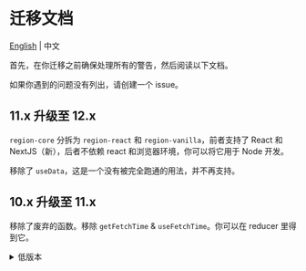 # 迁移文档

[English](https://github.com/regionjs/region/blob/master/docs/Migrate.md) | 中文

首先，在你迁移之前确保处理所有的警告，然后阅读以下文档。

如果你遇到的问题没有列出，请创建一个 issue。

## 11.x 升级至 12.x

`region-core` 分拆为 `region-react` 和 `region-vanilla`，前者支持了 React 和 NextJS（新），后者不依赖 react 和浏览器环境，你可以将它用于 Node 开发。

移除了 `useData`，这是一个没有被完全跑通的用法，并不再支持。

## 10.x 升级至 11.x

移除了废弃的函数。移除 `getFetchTime` & `useFetchTime`。你可以在 reducer 里得到它。

<details>
  <summary>
    低版本
  </summary>

## 9.x 升级至 10.x

移除了废弃的函数。

## 8.x 升级至 9.x

使用 `createCombinedRegion` 代替 `createRegion`。

移除了废弃的函数。

## 8.0 升级至 8.x

有一些警告，但没有破坏性变更。

## 0.7 升级至 8.0

`provide` 和 `unstable_connect` 被移除了（包括 `react-redux`）。

`Region` 现在自己维护自己的 store，而不是共享一个 store，所以他们现在不会相互影响。

## 0.7.0 升级至 0.7.x

用 ts 重写了，你可以享受类型推断带来的开发体验了。

`provide` 现在是可选的，只有当你使用 `unstable_connect` 时，你需要调用它。

`connect` 用 hooks 重写了，`selector` 参数不再支持。

如果你被影响了，使用 `unstable_connect`。

`getLoading`, `getResults`, `getFetchTimes`, `getError` 现在是私有的，你可以用 `getProps` 代替。

## 0.6 升级至 0.7

由于支持新的 `useProps` hook，你需要升级 `react@16.8` 以及 `react-redux@6` （如果你用了 react-redux 的话）。

## 0.6.0 升级至 0.6.x

有一些方法被修改为 private_ 前缀，如果你没有使用，此次改动对你没有影响。

它们是 `private_setState`, `private_reducer`, `private_selectorFactory` (从 `mapResultsToProps` 重命名)。

## 0.5 升级至 0.6

包已经重命名为 `region-core` 和 `region-shortcut`，当然 `redux-loadings` 依旧会持续一段时间。

expireTime 现在默认为 0，你可以移除所有的 forceUpdate 了。

如果你在使用自己的 store，创建一个文件名为 `Provider.js`，然后写：

```javascript
import { getProvider } from 'region-shortcut';
import store, { reducers } from './store';

const Provider = getProvider({ store, reducers });

export default Provider;
```

## 0.5.0 升级至 0.5.1

set 与 load 重构了，处理某些值如 null 和 promise 时会有细微的差别，且某些不被推荐的情况下 forceUpdate 的处理有有区别。

如果你没有使用推荐之外的用法，此次重构对你没有影响。

## 0.4 升级至 0.5

你可以用 `Provider` 代替 `reducer`，因为 store 已经内置了。

这一步不是必须的。

```javascript
import { Provider } from 'react-redux';
import store from './store';

<Provider store={store}>
  <App />
</Provider>
```

==>

```javascript
import { Provider } from 'redux-loadings';

<Provider>
  <App />
</Provider>
```

## 0.3 升级至 0.4

在 0.3，如果没有 `load`，`loading` 是 `undefined`。 现在它是 `true`。 你可以通过设置 `strictLoading` 为 `false` 来使用之前的逻辑。

```javascript
setConfig({ store, reducerPath: 'result', strictLoading: false });
```

## 0.2 升级至 0.3

### 不再需要 redux-thunk

```javascript
import thunk from 'redux-thunk';
const middleware = applyMiddleware(thunk);
```

==>

```javascript
const middleware = applyMiddleware();
```

### 需要传入 store

```javascript
import { reducer as result, setConfig } from 'redux-loadings';

const reducer = combineReducers({ result });
setConfig({ reducerPath: 'result' });
```

==>

```javascript
import { reducer as result, setConfig } from 'redux-loadings';

const reducer = combineReducers({ result });
// ...
const store = compose(middleware)(createStore)(reducer);
setConfig({ store, reducerPath: 'result' });
```

### 不需要用 dispatch 包裹 load

```javascript
dispatch(load(key, asyncFunction, props));
```

==>

```javascript
load(key, asyncFunction, props);
```

</details>
